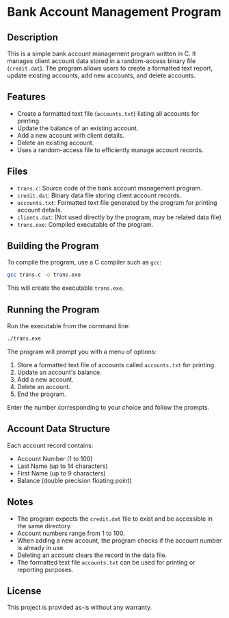 # Bank Account Management Program

## Description
This is a simple bank account management program written in C. It manages client account data stored in a random-access binary file (`credit.dat`). The program allows users to create a formatted text report, update existing accounts, add new accounts, and delete accounts.

## Features
- Create a formatted text file (`accounts.txt`) listing all accounts for printing.
- Update the balance of an existing account.
- Add a new account with client details.
- Delete an existing account.
- Uses a random-access file to efficiently manage account records.

## Files
- `trans.c`: Source code of the bank account management program.
- `credit.dat`: Binary data file storing client account records.
- `accounts.txt`: Formatted text file generated by the program for printing account details.
- `clients.dat`: (Not used directly by the program, may be related data file)
- `trans.exe`: Compiled executable of the program.

## Building the Program
To compile the program, use a C compiler such as `gcc`:

```bash
gcc trans.c -o trans.exe 
```

This will create the executable `trans.exe`.

## Running the Program
Run the executable from the command line:

```bash
./trans.exe
```

The program will prompt you with a menu of options:

1. Store a formatted text file of accounts called `accounts.txt` for printing.
2. Update an account's balance.
3. Add a new account.
4. Delete an account.
5. End the program.

Enter the number corresponding to your choice and follow the prompts.

## Account Data Structure
Each account record contains:
- Account Number (1 to 100)
- Last Name (up to 14 characters)
- First Name (up to 9 characters)
- Balance (double precision floating point)

## Notes
- The program expects the `credit.dat` file to exist and be accessible in the same directory.
- Account numbers range from 1 to 100.
- When adding a new account, the program checks if the account number is already in use.
- Deleting an account clears the record in the data file.
- The formatted text file `accounts.txt` can be used for printing or reporting purposes.

## License
This project is provided as-is without any warranty.
